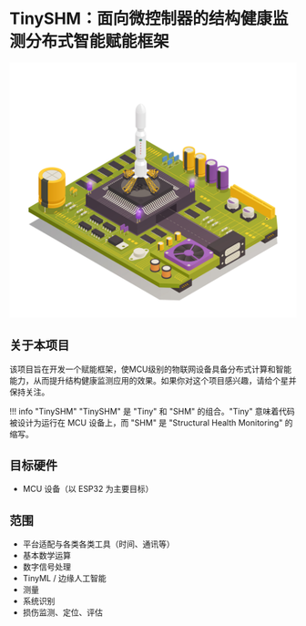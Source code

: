 
# TinySHM：面向微控制器的结构健康监测分布式智能赋能框架

![封面](cover.jpg)

## 关于本项目

该项目旨在开发一个赋能框架，使MCU级别的物联网设备具备分布式计算和智能能力，从而提升结构健康监测应用的效果。如果你对这个项目感兴趣，请给个星并保持关注。

!!! info "TinySHM"
    "TinySHM" 是 "Tiny" 和 "SHM" 的组合。"Tiny" 意味着代码被设计为运行在 MCU 设备上，而 "SHM" 是 "Structural Health Monitoring" 的缩写。

## 目标硬件

- MCU 设备（以 ESP32 为主要目标）

## 范围

- 平台适配与各类各类工具（时间、通讯等）
- 基本数学运算
- 数字信号处理
- TinyML / 边缘人工智能
- 测量
- 系统识别
- 损伤监测、定位、评估